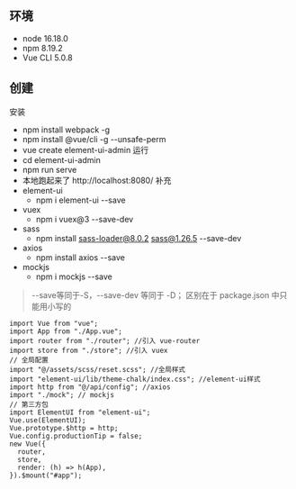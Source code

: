 ## 环境
- node 16.18.0
- npm 8.19.2
- Vue CLI 5.0.8

## 创建
安装
- npm install webpack -g
- npm install @vue/cli -g --unsafe-perm
- vue create element-ui-admin
运行
- cd element-ui-admin
- npm run serve
- 本地跑起来了 http://localhost:8080/
补充
- element-ui
    - npm i element-ui --save
- vuex
    - npm i vuex@3 --save-dev
- sass
    - npm install sass-loader@8.0.2 sass@1.26.5  --save-dev
- axios
    - npm install axios --save
- mockjs
    - npm i mockjs --save

> --save等同于-S，--save-dev 等同于 -D； 区别在于 package.json 中只能用小写的

```
import Vue from "vue";
import App from "./App.vue";
import router from "./router"; //引入 vue-router
import store from "./store"; //引入 vuex
// 全局配置
import "@/assets/scss/reset.scss"; //全局样式
import "element-ui/lib/theme-chalk/index.css"; //element-ui样式
import http from "@/api/config"; //axios
import "./mock"; // mockjs
// 第三方包
import ElementUI from "element-ui";
Vue.use(ElementUI);
Vue.prototype.$http = http;
Vue.config.productionTip = false;
new Vue({
  router,
  store,
  render: (h) => h(App),
}).$mount("#app");
```